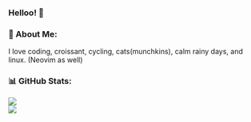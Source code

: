 ### Helloo! 👋

### 💫 About Me:
I love coding, croissant, cycling, cats(munchkins), calm rainy days, and linux. (Neovim as well)

### 📊 GitHub Stats:
![](https://github-readme-stats.vercel.app/api?username=leanghok120&theme=tokyonight&hide_border=false&include_all_commits=true&count_private=true)<br/>
![](https://github-readme-streak-stats.herokuapp.com/?user=leanghok120&theme=tokyonight&hide_border=false)<br/>


